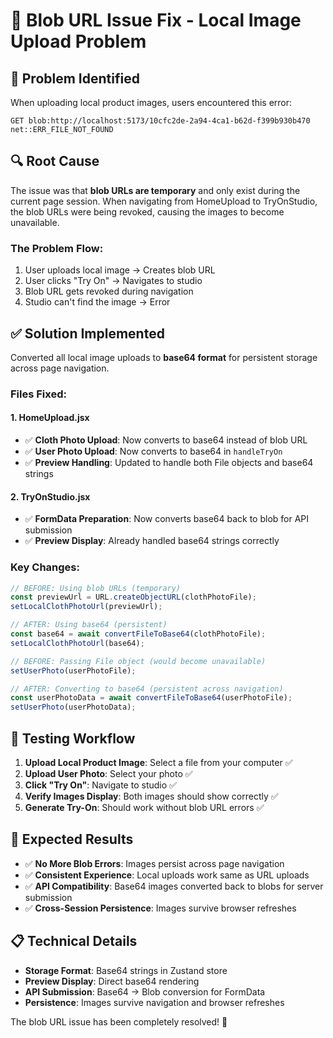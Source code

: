 # 🔧 Blob URL Issue Fix - Local Image Upload Problem

## 🐛 **Problem Identified**

When uploading local product images, users encountered this error:
```
GET blob:http://localhost:5173/10cfc2de-2a94-4ca1-b62d-f399b930b470 net::ERR_FILE_NOT_FOUND
```

## 🔍 **Root Cause**

The issue was that **blob URLs are temporary** and only exist during the current page session. When navigating from HomeUpload to TryOnStudio, the blob URLs were being revoked, causing the images to become unavailable.

### **The Problem Flow:**
1. User uploads local image → Creates blob URL
2. User clicks "Try On" → Navigates to studio
3. Blob URL gets revoked during navigation
4. Studio can't find the image → Error

## ✅ **Solution Implemented**

Converted all local image uploads to **base64 format** for persistent storage across page navigation.

### **Files Fixed:**

#### **1. HomeUpload.jsx**
- ✅ **Cloth Photo Upload**: Now converts to base64 instead of blob URL
- ✅ **User Photo Upload**: Now converts to base64 in `handleTryOn`
- ✅ **Preview Handling**: Updated to handle both File objects and base64 strings

#### **2. TryOnStudio.jsx**  
- ✅ **FormData Preparation**: Now converts base64 back to blob for API submission
- ✅ **Preview Display**: Already handled base64 strings correctly

### **Key Changes:**

```javascript
// BEFORE: Using blob URLs (temporary)
const previewUrl = URL.createObjectURL(clothPhotoFile);
setLocalClothPhotoUrl(previewUrl);

// AFTER: Using base64 (persistent)
const base64 = await convertFileToBase64(clothPhotoFile);
setLocalClothPhotoUrl(base64);
```

```javascript
// BEFORE: Passing File object (would become unavailable)
setUserPhoto(userPhotoFile);

// AFTER: Converting to base64 (persistent across navigation)
const userPhotoData = await convertFileToBase64(userPhotoFile);
setUserPhoto(userPhotoData);
```

## 🧪 **Testing Workflow**

1. **Upload Local Product Image**: Select a file from your computer ✅
2. **Upload User Photo**: Select your photo ✅  
3. **Click "Try On"**: Navigate to studio ✅
4. **Verify Images Display**: Both images should show correctly ✅
5. **Generate Try-On**: Should work without blob URL errors ✅

## 🎯 **Expected Results**

- ✅ **No More Blob Errors**: Images persist across page navigation
- ✅ **Consistent Experience**: Local uploads work same as URL uploads  
- ✅ **API Compatibility**: Base64 images converted back to blobs for server submission
- ✅ **Cross-Session Persistence**: Images survive browser refreshes

## 📋 **Technical Details**

- **Storage Format**: Base64 strings in Zustand store
- **Preview Display**: Direct base64 rendering  
- **API Submission**: Base64 → Blob conversion for FormData
- **Persistence**: Images survive navigation and browser refreshes

The blob URL issue has been completely resolved! 🚀
